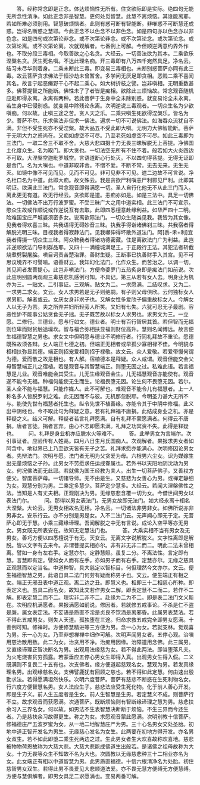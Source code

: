 <!-- { "loadSidebar": true } -->
　　答。经称常念即是正念。体达烦恼性无所有。住贪欲际即是实际。绝四句无能无所念性清净。如此正念非是智慧。更何处觅智慧。此慧不离烦恼。其谁能离耶。若如所难必须别用。智慧破烦恼者。此则有惑可断有智能断。非唯惑不可断慧还成惑。岂得名断惑之慧耶。今此正念不以色念不以非色念。如是四句亦以色念亦以非色念。如是四句或次第论非念。或不次第论非念。或不次第论念。或次第论念。或次第论离。或不次第论离。次就观解者。七番例上可解。今但顺逆两意约界外作也。不取分段三毒相。今取善欲之心名贪。大经云。一切善法欲为其本。二乘欲乐涅槃名贪。厌生死名嗔。不达此理名痴。开三毒即有八万四千宛然具足。净名云。结习未尽华则着身。二乘未断此三毒。即变易三毒相也。未断别惑菩萨亦同有此三毒。故云菩萨贪求佛法于恒沙劫未曾暂舍。多学问无厌足即贪相。恶贱二乘不喜闻其名。故言宁起恶癞野干心不起二乘心。如大树折枝之譬。岂非嗔相。无明重数甚多。佛菩提智之所能断。佛性未了了者皆是痴相。欲除此三烦恼故。常念观音随机应赴即得永离。永离有两种。若此菩萨于生身中全未除别惑。就变易论全未永离。若生身中已侵别惑。就变易中除残论永离。次明逆说三毒观者。一切众生名为少欲嗔痴。何以故。止嗔三途之苦。贪人天之乐。二乘只嗔生死欲得涅槃乐。皆名为少。菩萨不尔。乐求佛法非但求一佛法。遍求一切不可说佛法。如海吞众流犹自不满。非但不受生死亦不受涅槃。故大品五不受此即大嗔。无明力大佛智能断。菩萨于无明大力之惑尚在。又痴如虚空不可尽。乃至老死如虚空不可尽。如此三毒即为三法门。一取二舍三不取不舍。大慈大悲四摄十力无畏三昧解脱无上菩提。净佛国土化度众生。名为取门。即大贪也。一切法空无所有不住不着。般若如大火炎四边不可取。大涅槃空迦毗罗城空。言语道断心行处灭。不以四句得菩提。无得无证即是舍门。名为大嗔也。中道非取非舍。不憎不爱。不断不常。无去无来。无生无灭。如镜中像不可见而见。见而不可见。非可见非不可见。遮二边故不可言说。净名杜口名为中道。此即大痴。故文殊云。我是贪欲尸利嗔恚尸利邪见尸利。此即其明证。欲满此三法门。常念观音即得满愿一切。圣人自行化他无不从此三门而入。离此更无有道。故无行经云。贪欲即是道。恚痴亦如是。如是三法中。具足一切佛法。一切佛法不出万行波罗蜜。不受三昧广大之用中道实相。此三法门不可宣示。愍众生故或作顺说或作逆说互有去取。此即四悉檀意赴缘利益。如华严四十二明。险难国宝庄严城婆须密多女。说离欲际法门。一切众生随类见我。我皆为其女像。见我者得欢喜三昧。共我语得无碍妙音三昧。执我手得诣诸佛刹三昧。共我宿者得解脱光明三昧。目视我者得寂静法门。见我嚬伸得坏散外道法门。阿[黍-禾+利]宜我者得摄一切众生三昧。阿众鞞我者得诸功德密藏。住是离欲法门广为利益。此岂非逆顺欲法门导利群品耶。又四十一满幢城满足王。于正殿行王法。其犯法者斩截烧煮劈裂屠脍。嗔目诃责苦楚治罪。善财生疑。王断事已执善财手入其宫。见不可思议境界不可譬喻。语善财云。我知幻化法门。化作众生。而苦治之。以调一切。其见闻者发菩提心。此岂非嗔法门。方便命婆罗门五热炙身即是痴法门如前说。次此应明别圆两观观三毒慈悲机感例可知。不具记。第三从若有女人去。明身业为机亦为三。一贴文。二引事证。三观解。贴文为二。一求愿满。二结叹求。又为二。一求男二求女。文云。女人求男若是无子则绝嗣。有子则父母俱欣。云何独标女人求男耶。解者或云。女厌女身非求子也。又解女性多爱欣子偏重故标女人。今解女人以无子为苦。夫之所弃并妇所轻旁人所笑。又妇有七失。六犹可忍无子最剧。容恶性妒不能事公姑贪食无子拙。无子既苦故以标女人求男也。求男文为三。一立愿。二修行。三德业。愿与行如文。德业者。明士有百行智居其首。若但智而无福则位卑而财贫触途壈坎。智与福合弥相扶显福则财位高升。慧则名闻博远。故言便生福德智慧之男也。求女文中但明愿与德业不明修行者。行同礼拜故不重论。愿德既殊故须各辩。女人端正七德之初。但端正无相者或早孤少寡相禄不佳。今明貌与相相扶弥显其德。端正则招宠爱相则招于禄敬。故文云。众人爱敬。若爱带慢何谓为德。爱而敬之故是相也。有人解。宿植德本是释疑。众人咸谓。观音但能交会父母智慧端正儿之宿植。若是观音与其智慧端正。则堕无因之过。私难此语。若言福慧是儿业。观音唯能会其受生。儿无生缘观音会生。儿无福慧观音亦能使有。观音遂不能令无福。种福何能使无生而生。论福畏堕无因。论生何不畏堕无因。若尔。圣人全不能与福慧。只能作媒人。此不可解也。难观音不能令儿有福慧者。上一人称名多人皆脱罗刹之难。此无因而不与彼。无机那忽脱耶。今明圣力甚大无所不与。能使先世有福慧者托生也。纵令先世不植善缘。亦能令其于中阴中修福。此义出中阴经也。今不取此句为释疑之意。若有礼拜福不唐捐。此结成身业之机。亦是释疑之义。结义可解。释疑者若言礼拜愿满。自有礼拜不蒙愿满者。何得云不唐捐。唐者言徒。捐者言弃。由心不志即愿未满。礼拜之功冥资不失。此得是释疑也。
　　问。礼拜是身业机亦应脱水火等难不。
　　答。此举男女为言端尔。次引事证者。应验传有人姓鬲。四月八日生月氏国痴人。次观解者。果报求男女者如阿含中。地狱界已上乃至欲天皆有无子之苦。礼拜求愿亦能满心。次明修因论男女者。先辩法门。次明与愿。法门者无明为父贪爱为母。六根男六尘女。识为媒嫁生出无量烦恼之子孙。此男女不劳愿求任运成眷属也。若外书以天阳地阴沈动为男女。何况佛法而无此耶。若就佛为国王经教为夫人。出生一切菩萨佛子。又善权方便父。智度菩萨母。一切诸导师。无不由是生。又慈悲为女善心为男。或禅定静细为女。观慧分别为男。二乘定多慧少。菩萨定少慧多。大经云。若闻大涅槃佛性之法。当知是人有丈夫相。正观刚决为男。无缘慈悲含覆一切为女。今借世间男女以表法门尔。
　　问。那得以男女表法门。无男女故即无法门。如大经永离十相名大涅槃。大论云。无男女相故名无相。净名云。一切诸法非男非女。如佛所说亦非男非女。安乐行云。亦不分别是男是女。入不二法门云。无声闻心即无于定。无菩萨心即无于慧。小乘三藏缘谛理。吾闻解脱之中无有言说。成论入空平等亦无男女。男女既无所表安在。故知无定慧法门也。
　　答。大乘实相不当有男女及无男女。善巧方便以四悉檀说于有无。天女云。无离文字说解脱义。文字性离即是解脱。皆以文字有去来今。非谓菩提实相亦尔。非有非无非二而二。明此二法未曾相离。譬如一身有左右手。定慧亦尔。定静慧照。虽复二分。不离法性。言定即有慧。言慧即有定。譬如女人而有左手。亦如男子而有右手。定慧亦尔。无缘之慈具正观慧而以定当名。中道种智。具大慈定以智标目。何但理然今文亦尔。文云。便生福德智慧之男。此语自具二法门何劳有疑而称男子也。文云。便生端正有相之女。端正无邪丑表中道正观。离二边之丑。即慧义也。相即三十二相慈心所种。即表定义也。虽具二而名女。故知此文若作男女二解。即表定慧不二而二。若作不二解。即表定慧二而不二。理实非二非不二。赴缘为二为不二。即是表二法门文义斯在。次明应机满愿者。果报满愿如前说。修因者。若就修五戒事论。不杀是仁不盗是廉。属女表定法。不妄语是质直不淫是贞良不饮酒是离邪昏。此属男表慧法。若不得此五戒男女。则失人天道。孤独堕在三途。归命求救五戒完全即男女愿满。十善例可知。修禅时。方便修慧精进等三方便为男。念一心为女。若就支林。觉观喜为男。乐一心为女。乃至非想禅禅中细作可解。次明声闻男女者。五停心观。治嗔用慈治散用数。此二为女。治贪用不净。治痴用因缘。治障道用念佛。此三属男。又直缘谛理正智决断名为男。出观用法缘慈为女。若不得此两法。即当堕落凡夫。为火宅烧害贫穷孤露。若蒙垂应五停心男女生即得入真。出观男女生得入假。二义既满则不复畏二十五有也。次支佛者。缘方便道起慈观名女。慧观为男。若发真缘理名男。出观缘慈名女。支佛譬鹿犹有回顾之慈也。若不得如此定慧。何由速出殷勤求法。若得愿满坦然快乐。次明六度菩萨。菩萨有慈悲不断惑在生死利物名女。行六度方便智慧名男。女人法应生子。慈悲法应受生死化物。化于前人善心开发。即是生子义。前人生五度者是生女。前人生智慧是生男。若定慧义不成。则菩萨行不立。故求观音而获愿满。次通菩萨。既断烦恼则有智断缘谛理之慧为男。慈悲扶余习入三界名女。何以故。如男法不生表智慧决断断于烦恼。不生三界而今还生者。乃是慈扶余习故得更生。称之为女。求愿观音蒙此愿满。次明别教十信菩萨。修福德庄严五波罗蜜为女。从一地二地智慧庄严为男。三十心名男女交处圣胎。初地中道正智开发名为男生。无缘慈心发名为女生。此两要在初地方得开发。亦名男女双生。若不如此即堕二乘生死两边之过。生此男女者生大欢喜故称欢喜地。慈悲被物物荷恩故称为大慈大悲。大慈大悲能成佛道生出般若。是诸佛之祖母故称为大女。十力无畏等众生不知故不名为大也。次圆教以无缘慈悲种三十二相业亦名为女。此女端正有相以中道智慧为男。此男质直福德。十信六根清净名为处胎。初住慈智男女双生。若得此男不畏爱见大悲顺道法爱。亦不畏无慧方便缚无方便慧缚。方便与慧俱解者。即男女具足二求愿满也。变易两番可解。
